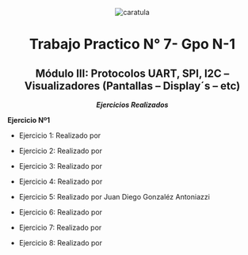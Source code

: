 <div align="center">

![caratula](https://github.com/user-attachments/assets/c421ebb9-bb06-43ec-bab3-834cb70d0cd0)


# Trabajo Practico N° 7- Gpo N-1
## Módulo III: Protocolos UART, SPI, I2C – Visualizadores (Pantallas – Display´s – etc)

***Ejercicios Realizados***

</div>
    
**Ejercicio Nº1**     
       
- Ejercicio 1: Realizado por 

- Ejercicio 2: Realizado por 

- Ejercicio 3: Realizado por 

- Ejercicio 4: Realizado por 

- Ejercicio 5: Realizado por Juan Diego Gonzaléz Antoniazzi

- Ejercicio 6: Realizado por 

- Ejercicio 7: Realizado por 

- Ejercicio 8: Realizado por 






